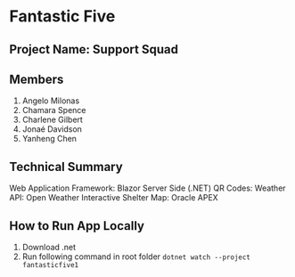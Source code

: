 # Fantastic Five

## Project Name: Support Squad

## Members

1. Angelo Milonas
2. Chamara Spence
3. Charlene Gilbert
4. Jonaé Davidson
5. Yanheng Chen

## Technical Summary

Web Application Framework: Blazor Server Side (.NET)
QR Codes:
Weather API: Open Weather
Interactive Shelter Map: Oracle APEX

## How to Run App Locally

1. Download .net
1. Run following command in root folder `dotnet watch --project fantasticfive1`
